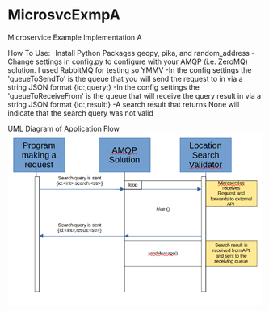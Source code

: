 # MicrosvcExmpA
Microservice Example Implementation A

How To Use:
-Install Python Packages geopy, pika, and random_address
-Change settings in config.py to configure with your AMQP (i.e. ZeroMQ)
 solution. I used RabbitMQ for testing so YMMV
-In the config settings the 'queueToSendTo' is the queue that you will
 send the request to in via a string JSON format {id:<int>,query:<str>}
-In the config settings the 'queueToReceiveFrom' is the queue that will receive
 the query result in via a string JSON format {id:<int>,result:<str>}
-A search result that returns None will indicate that the search query
 was not valid

UML Diagram of Application Flow
![image info](./image.png)